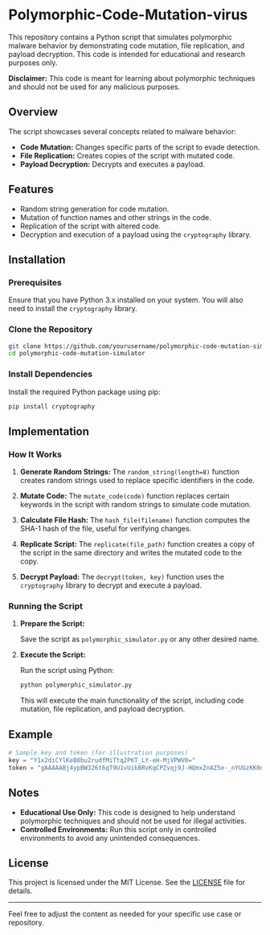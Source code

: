 # Polymorphic-Code-Mutation-virus

This repository contains a Python script that simulates polymorphic malware behavior by demonstrating code mutation, file replication, and payload decryption. This code is intended for educational and research purposes only.

**Disclaimer:** This code is meant for learning about polymorphic techniques and should not be used for any malicious purposes.

## Overview

The script showcases several concepts related to malware behavior:
- **Code Mutation:** Changes specific parts of the script to evade detection.
- **File Replication:** Creates copies of the script with mutated code.
- **Payload Decryption:** Decrypts and executes a payload.

## Features

- Random string generation for code mutation.
- Mutation of function names and other strings in the code.
- Replication of the script with altered code.
- Decryption and execution of a payload using the `cryptography` library.

## Installation

### Prerequisites

Ensure that you have Python 3.x installed on your system. You will also need to install the `cryptography` library.

### Clone the Repository

```bash
git clone https://github.com/yourusername/polymorphic-code-mutation-simulator.git
cd polymorphic-code-mutation-simulator
```

### Install Dependencies

Install the required Python package using pip:

```bash
pip install cryptography
```

## Implementation

### How It Works

1. **Generate Random Strings:**
   The `random_string(length=8)` function creates random strings used to replace specific identifiers in the code.

2. **Mutate Code:**
   The `mutate_code(code)` function replaces certain keywords in the script with random strings to simulate code mutation.

3. **Calculate File Hash:**
   The `hash_file(filename)` function computes the SHA-1 hash of the file, useful for verifying changes.

4. **Replicate Script:**
   The `replicate(file_path)` function creates a copy of the script in the same directory and writes the mutated code to the copy.

5. **Decrypt Payload:**
   The `decrypt(token, key)` function uses the `cryptography` library to decrypt and execute a payload.

### Running the Script

1. **Prepare the Script:**

   Save the script as `polymorphic_simulator.py` or any other desired name.

2. **Execute the Script:**

   Run the script using Python:

   ```bash
   python polymorphic_simulator.py
   ```

   This will execute the main functionality of the script, including code mutation, file replication, and payload decryption.

## Example

```python
# Sample key and token (for illustration purposes)
key = "Y1x2diCYlKeB8bu2rudfMiTtq2PKT_LY-eH-MjVPWV0="
token = "gAAAAABj4ypBW326t6qT9U1vUikBRvKqCPZvqj9J-HQmxZnAZ5e-_nYUGzKK0dJYqcGTIV528gjmLH8R-7niHo7rcZRNHO98Ah_MsuLisZ3bPh1jdY1jtHY5Kfb9lYYnUVEXw41NrwQAMIYIaC0hWq5wK9e-FyWYHmfx3SknWU8Hyck02wkMYRU0I8hf4GgrXRp3IcKvyNkYj5vlvosQ930hlTlFMP2a4gPbFdZQRMl_GQWfZUNgRS7CffxC9L8kxtivf41mGvSwT9ovvfr4BEnuwFmjnopuWi51XKYfgZDpA20wEktVx_uxsfMZXBQ5mgSdwxUfvrDBHULyFrU6_RWq6SmQx_q8fiPI-EPSMgbELXVBXOBvI_01o6beFXRTHi-MYVi62_IKmsSLi5Pw7LRRch9UmM3DvhWYXYZ7uLrhjvlORzGBGtV6pt_QvsmWrczb8C8rzxyTSxQGTta6fARTYVTy2-64BC-KaW9_bh9yzAkHQOUvokIww-lizTJBf1yCAh8PigqIQMQx_haKbT9VacJ3zjpIvIEmbCXOpUCBUjYj-C7X8dg_nlGy042aiQUgcae5Xu3tleilCxaAzHvV1aajejWdjtaE6zFGCpwQM5vLUB2Dg5U_SL27hT_M5UkL40xm6pAXKVL-mmPNc55Aj1fU-m6TpHe9iQcx-YmbwPi22KcckislHvE4buwirptj1a5qlYaXwdjRRhJCUO2qXcSALf-KRdShiYq5VF2AKI6OpDeQLBG4ikIdkO6UlIWlgZK4r38ruUwqlCYcLUEpIFdKBtCGITv_erAwl45F5_Do4iKBu39QoBDJVsYfKK8D3fk-1M6Uj2HIn42tCAUlI6xkMfIXbyyLvyPzSWkCKeYNA84ABjZi2t7bae6dkI-Fei5saE7O_eQuM2sk98skvfqBQt6-OVR2asS5-7pDlnLHLiA3O3LOOLrpgfPEJkhbADR85qf0yPBbU5zfm2ogyimf1QBRK5wgteGXxKGP"
```

## Notes

- **Educational Use Only:** This code is designed to help understand polymorphic techniques and should not be used for illegal activities.
- **Controlled Environments:** Run this script only in controlled environments to avoid any unintended consequences.

## License

This project is licensed under the MIT License. See the [LICENSE](LICENSE) file for details.

---

Feel free to adjust the content as needed for your specific use case or repository.
